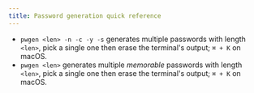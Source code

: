 ```yaml
---
title: Password generation quick reference
---
```


- `pwgen <len> -n -c -y -s` generates multiple passwords with length `<len>`, pick a single one then erase the terminal's output; `⌘ + K` on macOS.
- `pwgen <len>` generates multiple _memorable_ passwords with length `<len>`, pick a single one then erase the terminal's output; `⌘ + K` on macOS.